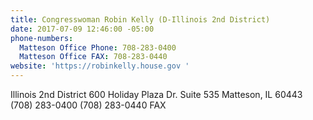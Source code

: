 ```yaml
---
title: Congresswoman Robin Kelly (D-Illinois 2nd District)
date: 2017-07-09 12:46:00 -05:00
phone-numbers:
  Matteson Office Phone: 708-283-0400
  Matteson Office FAX: 708-283-0440
website: 'https://robinkelly.house.gov '
---
```


Illinois 2nd District
600 Holiday Plaza Dr. Suite 535
Matteson, IL  60443
(708) 283-0400
(708) 283-0440 FAX
